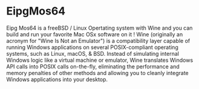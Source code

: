 # EipgMos64
Eipg Mos64 is a freeBSD / Linux Opertating system with Wine and you can build and run your favorite Mac OSx software on it ! Wine (originally an acronym for "Wine Is Not an Emulator") is a compatibility layer capable of running Windows applications on several POSIX-compliant operating systems, such as Linux, macOS, & BSD. Instead of simulating internal Windows logic like a virtual machine or emulator, Wine translates Windows API calls into POSIX calls on-the-fly, eliminating the performance and memory penalties of other methods and allowing you to cleanly integrate Windows applications into your desktop.
